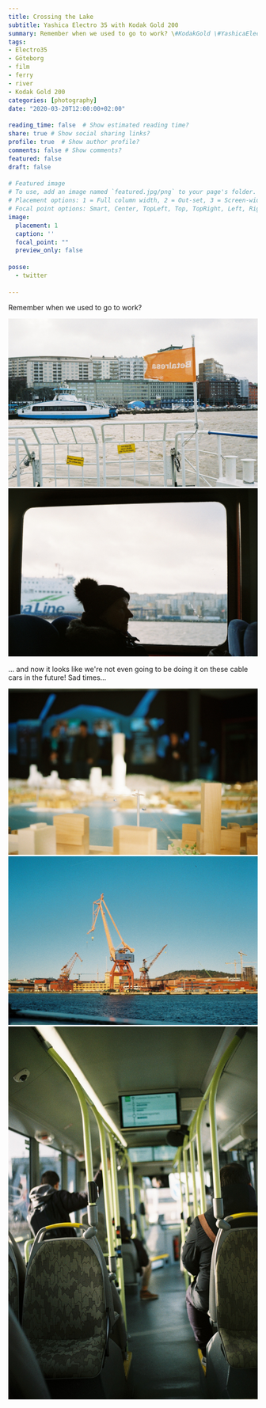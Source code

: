```yaml
---
title: Crossing the Lake
subtitle: Yashica Electro 35 with Kodak Gold 200
summary: Remember when we used to go to work? \#KodakGold \#YashicaElectro35
tags:
- Electro35
- Göteborg
- film
- ferry
- river
- Kodak Gold 200
categories: [photography]
date: "2020-03-20T12:00:00+02:00"

reading_time: false  # Show estimated reading time?
share: true # Show social sharing links?
profile: true  # Show author profile?
comments: false # Show comments?
featured: false
draft: false

# Featured image
# To use, add an image named `featured.jpg/png` to your page's folder.
# Placement options: 1 = Full column width, 2 = Out-set, 3 = Screen-width
# Focal point options: Smart, Center, TopLeft, Top, TopRight, Left, Right, BottomLeft, Bottom, BottomRight
image:
  placement: 1
  caption: ''
  focal_point: ""
  preview_only: false

posse:
  - twitter

---
```

Remember when we used to go to work?

![](crossing2.jpg)
![](crossing3.jpg)

... and now it looks like we're not even going to be doing it on these cable cars in the future! Sad times...

![](crossing4.jpg)
![](crossing5.jpg)
![](crossing6.jpg)